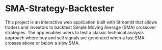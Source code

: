 # SMA-Strategy-Backtester
This project is an interactive web application built with Streamlit that allows traders and investors to backtest Simple Moving Average (SMA) crossover strategies. The app enables users to test a classic technical analysis approach where buy and sell signals are generated when a fast SMA crosses above or below a slow SMA.
